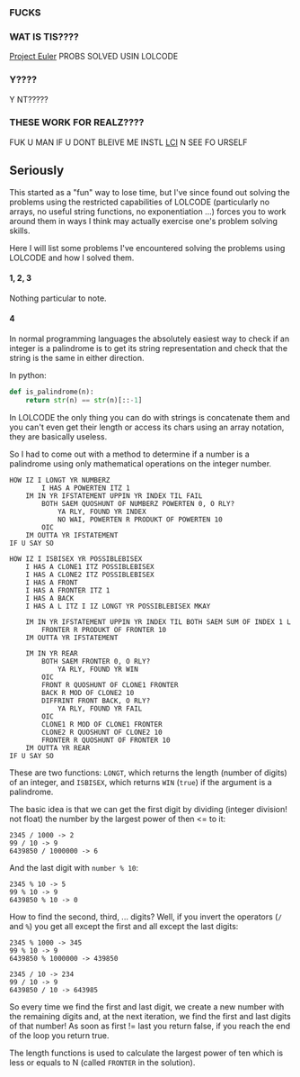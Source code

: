 ### FUCKS

### WAT IS TIS????
[Project Euler](https://projecteuler.net) PROBS SOLVED USIN LOLCODE

### Y????
Y NT?????

### THESE WORK FOR REALZ????
FUK U MAN IF U DONT BLEIVE ME INSTL [LCI](https://github.com/justinmeza/lci) N
SEE FO URSELF

## Seriously
This started as a "fun" way to lose time, but I've since found out
solving the problems using the restricted capabilities of LOLCODE (particularly
no arrays, no useful string functions, no exponentiation ...) forces you to work
around them in ways I think may actually exercise one's problem solving skills.

Here I will list some problems I've encountered solving the problems using
LOLCODE and how I solved them.

#### 1, 2, 3
Nothing particular to note.

#### 4
In normal programming languages the absolutely easiest way to check if an
integer is a palindrome is to get its string representation and check that the
string is the same in either direction.

In python:

```python
def is_palindrome(n):
    return str(n) == str(n)[::-1]
```

In LOLCODE the only thing you can do with strings is concatenate them and you
can't even get their length or access its chars using an array notation,
they are basically useless.

So I had to come out with a method to determine if a number is a palindrome
using only mathematical operations on the integer number.

```lolcode
HOW IZ I LONGT YR NUMBERZ
        I HAS A POWERTEN ITZ 1
    IM IN YR IFSTATEMENT UPPIN YR INDEX TIL FAIL
        BOTH SAEM QUOSHUNT OF NUMBERZ POWERTEN 0, O RLY?
            YA RLY, FOUND YR INDEX
            NO WAI, POWERTEN R PRODUKT OF POWERTEN 10
        OIC
    IM OUTTA YR IFSTATEMENT
IF U SAY SO

HOW IZ I ISBISEX YR POSSIBLEBISEX
    I HAS A CLONE1 ITZ POSSIBLEBISEX
    I HAS A CLONE2 ITZ POSSIBLEBISEX
    I HAS A FRONT
    I HAS A FRONTER ITZ 1
    I HAS A BACK
    I HAS A L ITZ I IZ LONGT YR POSSIBLEBISEX MKAY

    IM IN YR IFSTATEMENT UPPIN YR INDEX TIL BOTH SAEM SUM OF INDEX 1 L
        FRONTER R PRODUKT OF FRONTER 10
    IM OUTTA YR IFSTATEMENT

    IM IN YR REAR
        BOTH SAEM FRONTER 0, O RLY?
            YA RLY, FOUND YR WIN
        OIC
        FRONT R QUOSHUNT OF CLONE1 FRONTER
        BACK R MOD OF CLONE2 10
        DIFFRINT FRONT BACK, O RLY?
            YA RLY, FOUND YR FAIL
        OIC
        CLONE1 R MOD OF CLONE1 FRONTER
        CLONE2 R QUOSHUNT OF CLONE2 10
        FRONTER R QUOSHUNT OF FRONTER 10
    IM OUTTA YR REAR
IF U SAY SO
```

These are two functions: `LONGT`, which returns the length (number of digits)
of an integer, and `ISBISEX`, which returns `WIN` (`true`) if the argument
is a palindrome.

The basic idea is that we can get the first digit by dividing
(integer division! not float) the number by the largest power of then <= to it:

```
2345 / 1000 -> 2
99 / 10 -> 9
6439850 / 1000000 -> 6
```

And the last digit with `number % 10`:

```
2345 % 10 -> 5
99 % 10 -> 9
6439850 % 10 -> 0
```

How to find the second, third, ... digits?
Well, if you invert the operators (`/` and `%`)
you get all except the first and all except the last digits:

```
2345 % 1000 -> 345
99 % 10 -> 9
6439850 % 1000000 -> 439850

2345 / 10 -> 234
99 / 10 -> 9
6439850 / 10 -> 643985
```

So every time we find the first and last digit, we create a new number with
the remaining digits and, at the next iteration, we find the first and
last digits of that number! As soon as first != last you return false,
if you reach the end of the loop you return true.

The length functions is used to calculate the largest power of ten which is less
or equals to N (called `FRONTER` in the solution).
